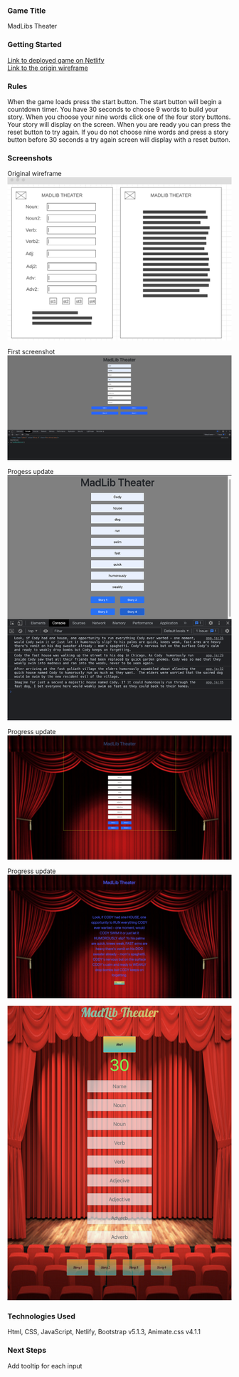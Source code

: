 ### Game Title
MadLibs Theater

### Getting Started
[Link to deployed game on Netlify](https://hardcore-minsky-30c49e.netlify.app/)\
[Link to the origin wireframe](https://wireframe.cc/MuondQ)

### Rules ###
When the game loads press the start button. The start button will begin a countdown timer. You have 30 seconds to choose 9 words to build your story. When you choose your nine words click one of the four story buttons. Your story will display on the screen. When you are ready you can press the reset button to try again. If you do not choose nine words and press a story button before 30 seconds a try again screen will display with a reset button.

### Screenshots
Original wireframe
![Wireframe for project](assets/Screen%20Shot%202022-02-10%20at%208.34.08%20PM.png?raw=true)

First screenshot
![First screenshot of Madlibs](assets/Screen%20Shot%202022-02-11%20at%203.11.37%20PM.png?raw=true)

Progess update
![Updated screenshot of Madlibs](assets/Screen%20Shot%202022-02-13%20at%202.00.15%20PM.png)

Progress update
![Updated screenshot of MadLibs](assets/Screen%20Shot%202022-02-14%20at%2011.35.45%20AM.png)

Progress update
![Updated screenshot of Madlibs](assets/Screen%20Shot%202022-02-14%20at%202.47.06%20PM.png)


![Updated screenshot of MadLibs](assets/Screen%20Shot%202022-02-16%20at%203.21.37%20PM.png)

### Technologies Used
Html, CSS, JavaScript, Netlify, Bootstrap v5.1.3, Animate.css v4.1.1

### Next Steps 
Add tooltip for each input